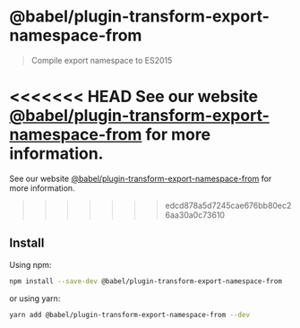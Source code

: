 # @babel/plugin-transform-export-namespace-from

> Compile export namespace to ES2015

<<<<<<< HEAD
See our website [@babel/plugin-transform-export-namespace-from](https://babeljs.io/docs/en/babel-plugin-transform-export-namespace-from) for more information.
=======
See our website [@babel/plugin-transform-export-namespace-from](https://babeljs.io/docs/babel-plugin-transform-export-namespace-from) for more information.
>>>>>>> edcd878a5d7245cae676bb80ec26aa30a0c73610

## Install

Using npm:

```sh
npm install --save-dev @babel/plugin-transform-export-namespace-from
```

or using yarn:

```sh
yarn add @babel/plugin-transform-export-namespace-from --dev
```
